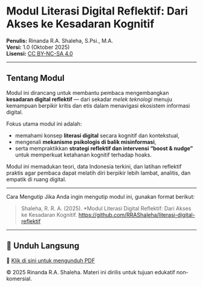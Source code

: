 # Modul Literasi Digital Reflektif: Dari Akses ke Kesadaran Kognitif

**Penulis:** Rinanda R.A. Shaleha, S.Psi., M.A.  
**Versi:** 1.0 (Oktober 2025)  
**Lisensi:** [CC BY-NC-SA 4.0](https://creativecommons.org/licenses/by-nc-sa/4.0/)  

---

## Tentang Modul
Modul ini dirancang untuk membantu pembaca mengembangkan **kesadaran digital reflektif** — dari sekadar *melek teknologi* menuju kemampuan berpikir kritis dan etis dalam menavigasi ekosistem informasi digital.  

Fokus utama modul ini adalah:
- memahami konsep **literasi digital** secara kognitif dan kontekstual,  
- mengenali **mekanisme psikologis di balik misinformasi**,  
- serta mempraktikkan **strategi reflektif dan intervensi “boost & nudge”** untuk memperkuat ketahanan kognitif terhadap hoaks.

Modul ini memadukan teori, data Indonesia terkini, dan latihan reflektif praktis agar pembaca dapat melatih diri berpikir lebih lambat, analitis, dan empatik di ruang digital.

---

Cara Mengutip
Jika Anda ingin mengutip modul ini, gunakan format berikut:

> Shaleha, R. R. A. (2025). *Modul Literasi Digital Reflektif: Dari Akses ke Kesadaran Kognitif. https://github.com/RRAShaleha/literasi-digital-reflektif  

---

## 🔗 Unduh Langsung
📄 [Klik di sini untuk mengunduh PDF](https://github.com/RRAShaleha/literasi-digital-reflektif/raw/main/Modul%20Literasi%20Digital%20Reflektif%20Dari%20Akses%20ke%20Kesadaran%20Kognitif.pdf)

© 2025 Rinanda R.A. Shaleha. Materi ini dirilis untuk tujuan edukatif non-komersial.
